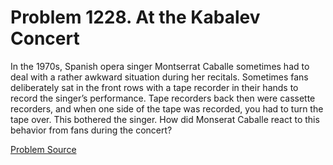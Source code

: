 # Problem 1228. At the Kabalev Concert

In the 1970s, Spanish opera singer Montserrat Caballe sometimes had to deal with a rather awkward situation during her recitals. Sometimes fans deliberately sat in the front rows with a tape recorder in their hands to record the singer’s performance. Tape recorders back then were cassette recorders, and when one side of the tape was recorded, you had to turn the tape over. This bothered the singer. How did Monserat Caballe react to this behavior from fans during the concert?

[Problem Source](https://www.trizland.ru/tasks/5679/)